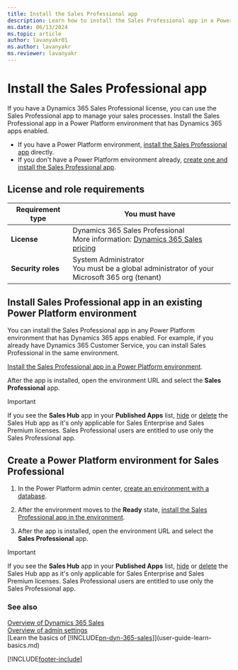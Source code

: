 ```yaml
---
title: Install the Sales Professional app
description: Learn how to install the Sales Professional app in a Power Platform environment that has Dynamics 365 apps enabled.
ms.date: 06/13/2024
ms.topic: article
author: lavanyakr01
ms.author: lavanyakr
ms.reviewer: lavanyakr
---
```


# Install the Sales Professional app

If you have a Dynamics 365 Sales Professional license, you can use the Sales Professional app to manage your sales processes. Install the Sales Professional app in a Power Platform environment that has Dynamics 365 apps enabled. 

- If you have a Power Platform environment, [install the Sales Professional app](#iinstall-app) directly.
- If you don't have a Power Platform environment already, [create one and install the Sales Professional app](#create-a-power-platform-environment-for-sales-professional).

## License and role requirements

| Requirement type | You must have |
|-----------------------|---------|
| **License** | Dynamics 365 Sales Professional<br>More information: [Dynamics 365 Sales pricing](https://dynamics.microsoft.com/sales/pricing/) |
| **Security roles** | System Administrator<br>You must be a global administrator of your Microsoft 365 org (tenant)|

<a name="install-app"></a>
## Install Sales Professional app in an existing Power Platform environment

You can install the Sales Professional app in any Power Platform environment that has Dynamics 365 apps enabled. For example, if you already have Dynamics 365 Customer Service, you can install Sales Professional in the same environment.

[Install the Sales Professional app in a Power Platform environment](/power-platform/admin/manage-apps#install-an-app).

After the app is installed, open the environment URL and select the **Sales Professional** app.

> [!IMPORTANT]
> If you see the **Sales Hub** app in your **Published Apps** list, [hide](/power-apps/maker/model-driven-apps/deactivate-app) or [delete](/power-apps/maker/model-driven-apps/delete-model-driven-app) the Sales Hub app as it's only applicable for Sales Enterprise and Sales Premium licenses. Sales Professional users are entitled to use only the Sales Professional app.

## Create a Power Platform environment for Sales Professional

1. In the Power Platform admin center, [create an environment with a database](/power-platform/admin/create-environment#create-an-environment-with-a-database).

1. After the environment moves to the **Ready** state, [install the Sales Professional app in the environment](/power-platform/admin/manage-apps#install-an-app).
1. After the app is installed, open the environment URL and select the **Sales Professional** app.

> [!IMPORTANT]
> If you see the **Sales Hub** app in your **Published Apps** list, [hide](/power-apps/maker/model-driven-apps/deactivate-app) or [delete](/power-apps/maker/model-driven-apps/delete-model-driven-app) the Sales Hub app as it's only applicable for Sales Enterprise and Sales Premium licenses. Sales Professional users are entitled to use only the Sales Professional app.

### See also

[Overview of Dynamics 365 Sales](overview.md)  
[Overview of admin settings](admin-settings-overview.md)  
[Learn the basics of [!INCLUDE[pn-dyn-365-sales](../includes/pn-dyn-365-sales.md)]](user-guide-learn-basics.md)

[!INCLUDE[footer-include](../includes/footer-banner.md)]
